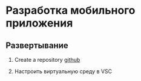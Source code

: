 # Разработка мобильного приложения 

## Развертывание 

1. Create a repository [github](https://github.com/samC-137/stone)

2. Настроить виртуальную среду в VSC
